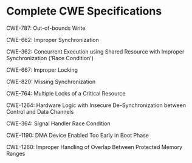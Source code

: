 

# Complete CWE Specifications

CWE-787: Out-of-bounds Write

CWE-662: Improper Synchronization

CWE-362: Concurrent Execution using Shared Resource with Improper Synchronization ('Race Condition')

CWE-667: Improper Locking

CWE-820: Missing Synchronization

CWE-764: Multiple Locks of a Critical Resource

CWE-1264: Hardware Logic with Insecure De-Synchronization between Control and Data Channels

CWE-364: Signal Handler Race Condition

CWE-1190: DMA Device Enabled Too Early in Boot Phase

CWE-1260: Improper Handling of Overlap Between Protected Memory Ranges